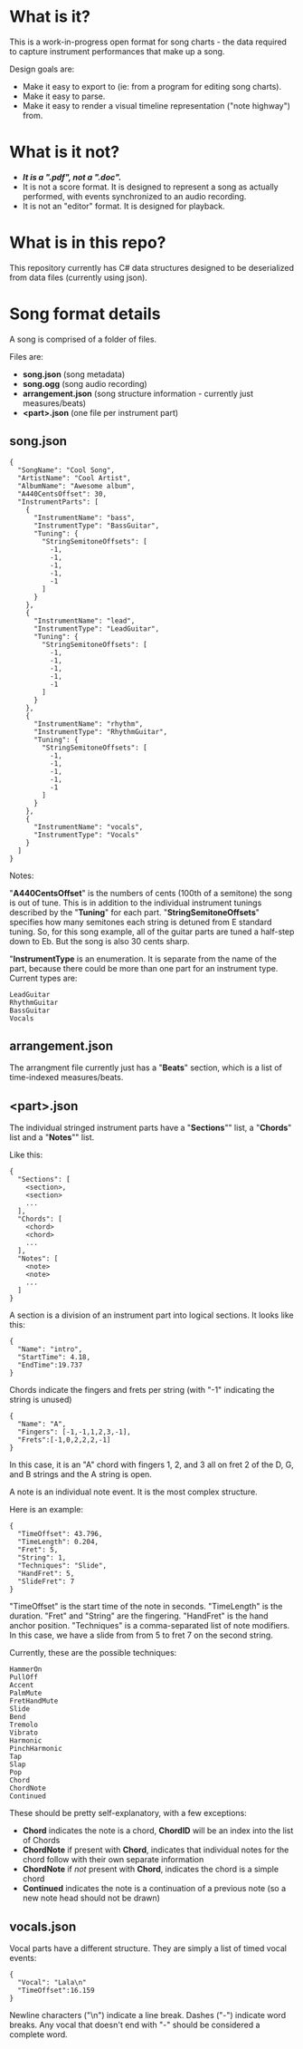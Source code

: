 # What is it?
This is a work-in-progress open format for song charts - the data required to capture instrument performances that make up a song.

Design goals are:
- Make it easy to export to (ie: from a program for editing song charts).
- Make it easy to parse.
- Make it easy to render a visual timeline representation ("note highway") from.

# What is it not?
 - ***It is a ".pdf", not a ".doc".***
 - It is not a score format. It is designed to represent a song as actually performed, with events synchronized to an audio recording.
 - It is not an "editor" format. It is designed for playback.

# What is in this repo?
This repository currently has C# data structures designed to be deserialized from data files (currently using json).

# Song format details
A song is comprised of a folder of files.

Files are:
- **song.json** (song metadata)
- **song.ogg** (song audio recording)
- **arrangement.json** (song structure information - currently just measures/beats)
- **\<part\>.json** (one file per instrument part)

## song.json

```
{
  "SongName": "Cool Song",
  "ArtistName": "Cool Artist",
  "AlbumName": "Awesome album",
  "A440CentsOffset": 30,
  "InstrumentParts": [
    {
      "InstrumentName": "bass",
      "InstrumentType": "BassGuitar",
      "Tuning": {
        "StringSemitoneOffsets": [
          -1,
          -1,
          -1,
          -1,
          -1
        ]
      }
    },
    {
      "InstrumentName": "lead",
      "InstrumentType": "LeadGuitar",
      "Tuning": {
        "StringSemitoneOffsets": [
          -1,
          -1,
          -1,
          -1,
          -1
        ]
      }
    },
    {
      "InstrumentName": "rhythm",
      "InstrumentType": "RhythmGuitar",
      "Tuning": {
        "StringSemitoneOffsets": [
          -1,
          -1,
          -1,
          -1,
          -1
        ]
      }
    },
    {
      "InstrumentName": "vocals",
      "InstrumentType": "Vocals"
    }
  ]
}
```

Notes:

"**A440CentsOffset**" is the numbers of cents (100th of a semitone) the song is out of tune. This is in addition to the individual instrument tunings described by the "**Tuning**" for each part. "**StringSemitoneOffsets**" specifies how many semitones each string is detuned from E standard tuning. So, for this song example, all of the guitar parts are tuned a half-step down to Eb. But the song is also 30 cents sharp.

"**InstrumentType** is an enumeration. It is separate from the name of the part, because there could be more than one part for an instrument type. Current types are:

```
LeadGuitar
RhythmGuitar
BassGuitar
Vocals
```

## arrangement.json
The arrangment file currently just has a "**Beats**" section, which is a list of time-indexed measures/beats.

## \<part\>.json
The individual stringed instrument parts have a "**Sections**"" list, a "**Chords**" list and a "**Notes**"" list.

Like this:

```
{
  "Sections": [
    <section>,
    <section>
    ...
  ],
  "Chords": [
    <chord>
    <chord>
    ...
  ],
  "Notes": [
    <note>
    <note>
    ...
  ]
}
```

A section is a division of an instrument part into logical sections. It looks like this:

```
{
  "Name": "intro",
  "StartTime": 4.18,
  "EndTime":19.737
}
```

Chords indicate the fingers and frets per string (with "-1" indicating the string is unused)

```
{
  "Name": "A",
  "Fingers": [-1,-1,1,2,3,-1],
  "Frets":[-1,0,2,2,2,-1]
}
```
In this case, it is an "A" chord with fingers 1, 2, and 3 all on fret 2 of the D, G, and B strings and the A string is open.

A note is an individual note event. It is the most complex structure.

Here is an example:

```
{
  "TimeOffset": 43.796,
  "TimeLength": 0.204,
  "Fret": 5,
  "String": 1,
  "Techniques": "Slide",
  "HandFret": 5,
  "SlideFret": 7
}
```
"TimeOffset" is the start time of the note in seconds. "TimeLength" is the duration. "Fret" and "String" are the fingering. "HandFret" is the hand anchor position. "Techniques" is a comma-separated list of note modifiers. In this case, we have a slide from from 5 to fret 7 on the second string.

Currently, these are the possible techniques:

```
HammerOn 
PullOff 
Accent 
PalmMute 
FretHandMute 
Slide 
Bend 
Tremolo 
Vibrato 
Harmonic 
PinchHarmonic 
Tap 
Slap 
Pop 
Chord 
ChordNote 
Continued 
```

These should be pretty self-explanatory, with a few exceptions:
- **Chord** indicates the note is a chord, **ChordID** will be an index into the list of Chords
- **ChordNote** if present with **Chord**, indicates that individual notes for the chord follow with their own separate information
- **ChordNote** if *not* present with **Chord**, indicates the chord is a simple chord
- **Continued** indicates the note is a continuation of a previous note (so a new note head should not be drawn)

## vocals.json
Vocal parts have a different structure. They are simply a list of timed vocal events:

```
{
  "Vocal": "Lala\n"
  "TimeOffset":16.159
}
```

Newline characters ("\n") indicate a line break. Dashes ("-") indicate word breaks. Any vocal that doesn't end with "-" should be considered a complete word.
